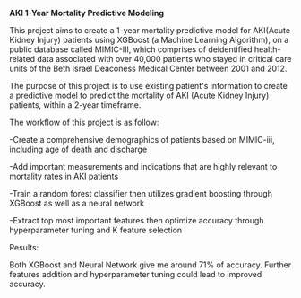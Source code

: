 **AKI 1-Year Mortality Predictive Modeling**


This project aims to create a 1-year mortality predictive model for AKI(Acute Kidney Injury) patients using XGBoost (a Machine Learning Algorithm), on a public database called MIMIC-III, which comprises of deidentified health-related data associated with over 40,000 patients who stayed in critical care units of the Beth Israel Deaconess Medical Center between 2001 and 2012.


The purpose of this project is to use existing patient's information to create a predictive model to predict the mortality of AKI (Acute Kidney Injury) patients, within a 2-year timeframe.


The workflow of this project is as follow:

-Create a comprehensive demographics of patients based on MIMIC-iii, including age of death and discharge

-Add important measurements and indications that are highly relevant to mortality rates in AKI patients

-Train a random forest classifier then utilizes gradient boosting through XGBoost as well as a neural network

-Extract top most important features then optimize accuracy through hyperparameter tuning and K feature selection

Results:

Both XGBoost and Neural Network give me around 71% of accuracy. Further features addition and hyperparameter tuning could lead to improved accuracy.





